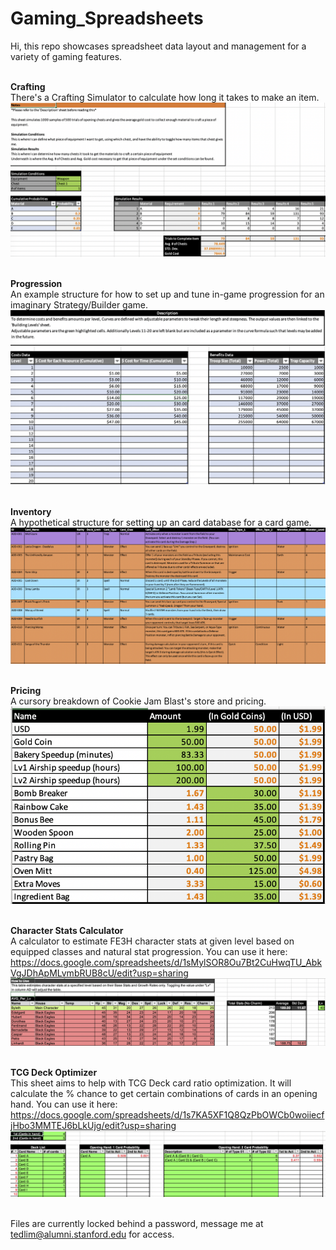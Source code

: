 # Gaming_Spreadsheets
Hi, this repo showcases spreadsheet data layout and management for a variety of gaming features.</br></br>

<b>Crafting</b></br>
There's a Crafting Simulator to calculate how long it takes to make an item.</br>
![Crafting](images/craft_sim.png) </br></br>

<b>Progression</b></br>
An example structure for how to set up and tune in-game progression for an imaginary Strategy/Builder game. </br>
![Progression](images/build_prog.png) </br></br>

<b>Inventory</b></br>
A hypothetical structure for setting up an card database for a card game.</br>
![Inventory](images/card_inventory.png) </br></br>

<b>Pricing</b></br>
A cursory breakdown of Cookie Jam Blast's store and pricing.</br>
![Pricing](images/cjb_base_prices.png) </br></br>

<b>Character Stats Calculator</b></br>
A calculator to estimate FE3H character stats at given level based on equipped classes and natural stat progression. You can use it here: https://docs.google.com/spreadsheets/d/1sMylSOR8Ou7Bt2CuHwqTU_AbkVgJDhApMLvmbRUB8cU/edit?usp=sharing
![Character Stats Calculator](images/fe3h_stats_calc.png) </br></br>

<b>TCG Deck Optimizer</b></br>
This sheet aims to help with TCG Deck card ratio optimization. It will calculate the % chance to get certain combinations of cards in an opening hand. You can use it here: https://docs.google.com/spreadsheets/d/1s7KA5XF1Q8QzPbOWCb0woiiecfjHbo3MMTEJ6bLkUjg/edit?usp=sharing
![TCG Deck Optimizer](images/tcg_deck_optimizer.png)
</br></br>

Files are currently locked behind a password, message me at tedlim@alumni.stanford.edu for access.
